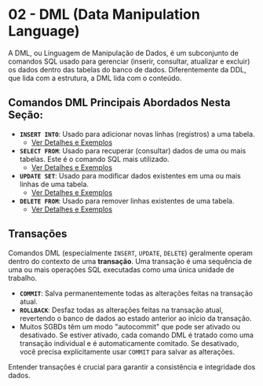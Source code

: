 # 02 - DML (Data Manipulation Language)

A DML, ou Linguagem de Manipulação de Dados, é um subconjunto de comandos SQL usado para gerenciar (inserir, consultar, atualizar e excluir) os dados dentro das tabelas do banco de dados.
Diferentemente da DDL, que lida com a estrutura, a DML lida com o conteúdo.

## Comandos DML Principais Abordados Nesta Seção:

*   **`INSERT INTO`**: Usado para adicionar novas linhas (registros) a uma tabela.
    *   [Ver Detalhes e Exemplos](./INSERT_INTO.md)
*   **`SELECT FROM`**: Usado para recuperar (consultar) dados de uma ou mais tabelas. Este é o comando SQL mais utilizado.
    *   [Ver Detalhes e Exemplos](./SELECT_FROM.md)
*   **`UPDATE SET`**: Usado para modificar dados existentes em uma ou mais linhas de uma tabela.
    *   [Ver Detalhes e Exemplos](./UPDATE_SET.md)
*   **`DELETE FROM`**: Usado para remover linhas existentes de uma tabela.
    *   [Ver Detalhes e Exemplos](./DELETE_FROM.md)

## Transações

Comandos DML (especialmente `INSERT`, `UPDATE`, `DELETE`) geralmente operam dentro do contexto de uma **transação**. Uma transação é uma sequência de uma ou mais operações SQL executadas como uma única unidade de trabalho.

*   **`COMMIT`**: Salva permanentemente todas as alterações feitas na transação atual.
*   **`ROLLBACK`**: Desfaz todas as alterações feitas na transação atual, revertendo o banco de dados ao estado anterior ao início da transação.
*   Muitos SGBDs têm um modo "autocommit" que pode ser ativado ou desativado. Se estiver ativado, cada comando DML é tratado como uma transação individual e é automaticamente comitado. Se desativado, você precisa explicitamente usar `COMMIT` para salvar as alterações.

Entender transações é crucial para garantir a consistência e integridade dos dados.

